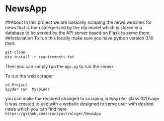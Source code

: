 # NewsApp
##About
In this project we are basically scraping the news websites for news that is then categorized by the nlp model which is
stored in a database to be served by the API server based on Flask to serve them.
##Installation
To run this locally make sure you have python version 3.10
then:<br>
``` python
git clone 
pip install -r requirements.txt
```
Then you can simply run the ``app.py`` to run the server.<br>

To run the web scraper
```commandline
cd Project
spyder run  Myspider
```
you can make the required changed to scarping in `Myspider` class 
##Usage
It was created to use with a website designed to serve user with desired news which you can find here 
``https://github.com/crankyastrologer/NewsApp``
